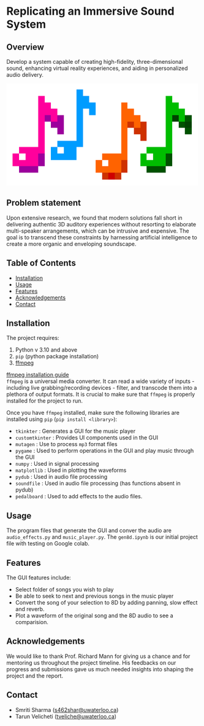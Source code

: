 # Replicating an Immersive Sound System


## Overview

Develop a system capable of creating high-fidelity, three-dimensional sound, enhancing virtual reality experiences, and aiding in personalized audio delivery.

![Logo](https://github.com/smriti06-lab/CS489/blob/main/Images/repooverview.gif)

## Problem statement

Upon extensive research, we found that modern solutions fall short in delivering authentic 3D auditory experiences without resorting to elaborate multi-speaker arrangements, which can be intrusive and expensive. The goal is to transcend these constraints by harnessing artificial intelligence to create a more organic and enveloping soundscape.

## Table of Contents

- [Installation](#installation)
- [Usage](#usage)
- [Features](#features)
- [Acknowledgements](#acknowledgements)
- [Contact](#contact)

## Installation

The project requires:
  1) Python v 3.10 and above
  2) `pip` (python package installation)
  3) [ffmpeg](https://ffmpeg.org/about.html)

[ffmpeg installation guide](https://windowsloop.com/install-ffmpeg-windows-10/)<br />
`ffmpeg` is a universal media converter. It can read a wide variety of inputs - including live grabbing/recording devices - filter, and transcode them into a plethora of output formats.
It is crucial to make sure that `ffmpeg` is properly installed for the project to run.

Once you have `ffmpeg` installed, make sure the following libraries are installed using `pip` (`pip install <library>`):
- `tkinkter` : Generates a GUI for the music player
- `customtkinter` : Provides UI components used in the GUI
- `mutagen` : Use to process `mp3` format files
- `pygame` : Used to perform operations in the GUI and play music through the GUI
- `numpy` : Used in signal processing
- `matplotlib` : Used in plotting the waveforms
- `pydub` : Used in audio file processing
- `soundfile` : Used in audio file processing (has functions absent in pydub)
- `pedalboard` : Used to add effects to the audio files.

## Usage

The program files that generate the GUI and conver the audio are `audio_effects.py` and `music_player.py`. The `gen8d.ipynb` is our initial project file with testing on Google colab.

## Features

The GUI features include: 
- Select folder of songs you wish to play
- Be able to seek to next and previous songs in the music player
- Convert the song of your selection to 8D by adding panning, slow effect and reverb.
- Plot a waveform of the original song and the 8D audio to see a comparision.

## Acknowledgements

We would like to thank Prof. Richard Mann for giving us a chance and for mentoring us throughout the project timeline. His feedbacks on our progress and submissions gave us much needed insights into shaping the project and the report.

## Contact

- Smriti Sharma (s462shar@uwaterloo.ca)
- Tarun Velicheti (tveliche@uwaterloo.ca)
